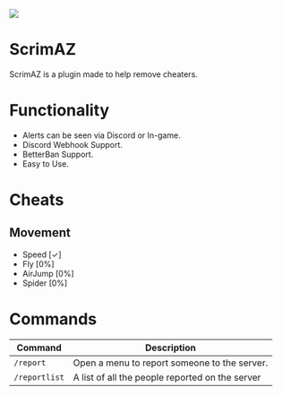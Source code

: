 [![](https://poggit.pmmp.io/shield.state/Report)](https://poggit.pmmp.io/p/Report)

# ScrimAZ
ScrimAZ is a plugin made to help remove cheaters.

# Functionality

- Alerts can be seen via Discord or In-game.
- Discord Webhook Support.
- BetterBan Support.
- Easy to Use.

# Cheats
## Movement
- Speed [✓]
- Fly [0%]
- AirJump [0%]
- Spider [0%]

# Commands

|**Command**|**Description**|
|-----------|---------------|
|`/report`|Open a menu to report someone to the server.|
|`/reportlist`|A list of all the people reported on the server|
